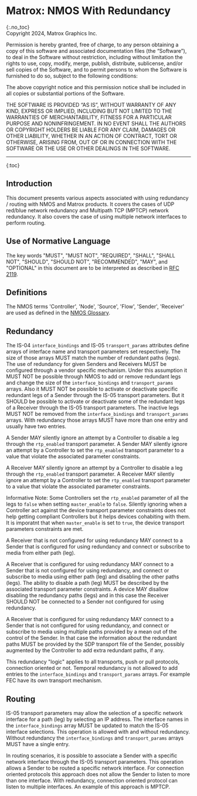 # Matrox: NMOS With Redundancy
{:.no_toc}  
Copyright 2024, Matrox Graphics Inc.

Permission is hereby granted, free of charge, to any person obtaining a copy of this software and associated documentation files (the “Software”), to deal in the Software without restriction, including without limitation the rights to use, copy, modify, merge, publish, distribute, sublicense, and/or sell copies of the Software, and to permit persons to whom the Software is furnished to do so, subject to the following conditions:

The above copyright notice and this permission notice shall be included in all copies or substantial portions of the Software.

THE SOFTWARE IS PROVIDED “AS IS”, WITHOUT WARRANTY OF ANY KIND, EXPRESS OR IMPLIED, INCLUDING BUT NOT LIMITED TO THE WARRANTIES OF MERCHANTABILITY, FITNESS FOR A PARTICULAR PURPOSE AND NONINFRINGEMENT. IN NO EVENT SHALL THE AUTHORS OR COPYRIGHT HOLDERS BE LIABLE FOR ANY CLAIM, DAMAGES OR OTHER LIABILITY, WHETHER IN AN ACTION OF CONTRACT, TORT OR OTHERWISE, ARISING FROM, OUT OF OR IN CONNECTION WITH THE SOFTWARE OR THE USE OR OTHER DEALINGS IN THE SOFTWARE.
  
---
  
{:toc}

## Introduction

This document presents various aspects associated with using redundancy / routing with NMOS and Matrox products. It covers the cases of UDP red/blue network redundancy and Multipath TCP  (MPTCP) network redundancy. It also covers the case of using multiple network interfaces to perform routing.

## Use of Normative Language

The key words "MUST", "MUST NOT", "REQUIRED", "SHALL", "SHALL NOT", "SHOULD", "SHOULD NOT", "RECOMMENDED", "MAY",
and "OPTIONAL" in this document are to be interpreted as described in [RFC 2119][RFC-2119].

## Definitions

The NMOS terms 'Controller', 'Node', 'Source', 'Flow', 'Sender', 'Receiver' are used as defined in the [NMOS Glossary](https://specs.amwa.tv/nmos/main/docs/Glossary.html).

## Redundancy

The IS-04 `interface_bindings` and IS-05 `transport_params` attributes define arrays of interface name and transport parameters set respectively. The size of those arrays MUST match the number of redundant paths (legs). The use of redundancy for given Senders and Receivers MUST be configured through a vendor specific mechanism. Under this assumption it MUST NOT be possible through NMOS to add or remove redundant legs and change the size of the `interface_bindings` and `transport_params` arrays. Also it MUST NOT be possible to activate or deactivate specific redundant legs of a Sender through the IS-05 transport parameters. But it SHOULD be possible to activate or deactivate some of the redundant legs of a Receiver through the IS-05 transport parameters. The inactive legs MUST NOT be removed from the `interface_bindings` and `transport_params` arrays.  With redundancy those arrays MUST have more than one entry and usually have two entries.

A Sender MAY silently ignore an attempt by a Controller to disable a leg through the `rtp_enabled` transport parameter. A Sender MAY silently ignore an attempt by a Controller to set the `rtp_enabled` transport parameter to a value that violate the associated parameter constraints.

A Receiver MAY silently ignore an attempt by a Controller to disable a leg through the `rtp_enabled` transport parameter. A Receiver MAY silently ignore an attempt by a Controller to set the `rtp_enabled` transport parameter to a value that violate the associated parameter constraints.

Informative Note: Some Controllers set the `rtp_enabled` parameter of all the legs to `false` when setting `master_enable` to `false`. Silently ignoring when a Controller act against the device transport parameter constraints does not help getting compliant Controllers but it helps devices cohabiting with them. It is imporatnt that when `master_enable` is set to `true`, the device transport parameters constraints are met.

A Receiver that is not configured for using redundancy MAY connect to a Sender that is configured for using redundancy and connect or subscribe to media from either path (leg).

A Receiver that is configured for using redundancy MAY connect to a Sender that is not configured for using redundancy, and connect or subscribe to media using either path (leg) and disabling the other paths (legs). The ability to disable a path (leg) MUST be described by the associated transport parameter constraints. A device MAY disallow disabling the redundancy paths (legs) and in this case the Receiver SHOULD NOT be connected to a Sender not configured for using redundancy. 

A Receiver that is configured for using redundancy MAY connect to a Sender that is not configured for using redundancy, and connect or subscribe to media using multiple paths provided by a mean out of the control of the Sender. In that case the information about the redundant paths MUST be provided by the SDP transport file of the Sender, possibly augmented by the Controller to add extra redundant paths, if any.

This redundancy "logic" applies to all transports, push or pull protocols, connection oriented or not. Temporal redundancy is not allowed to add entries to the `interface_bindings` and `transport_params` arrays. For example FEC have its own transport mechanism.

## Routing

IS-05 transport parameters may allow the selection of a specific network interface for a path (leg) by selecting an IP address. The interface names in the `interface_bindings` array MUST be updated to match the IS-05 interface selections. This operation is allowed with and without redundancy. Without redundancy the `interface_bindings` and `transport_params` arrays MUST have a single entry.

In routing scenarios, it is possible to associate a Sender with a specific network interface through the IS-05 transport parameters. This operation allows a Sender to be routed a specific network interface. For connection oriented protocols this approach does not allow the Sender to listen to more than one interface. With redundancy, connection oriented protocol can listen to multiple interfaces. An example of this approach is MPTCP.


[RFC-2119]: https://tools.ietf.org/html/rfc2119 "Key words for use in RFCs"
[IS-04]: https://specs.amwa.tv/is-04/ "AMWA IS-04 NMOS Discovery and Registration Specification"
[IS-05]: https://specs.amwa.tv/is-05/ "AMWA IS-05 NMOS Device Connection Management Specification"
[NMOS Parameter Registers]: https://specs.amwa.tv/nmos-parameter-registers/ "Common parameter values for AMWA NMOS Specifications"
